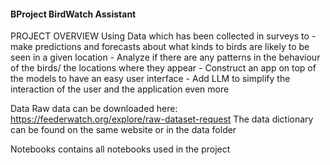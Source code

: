 #### BProject BirdWatch Assistant

PROJECT OVERVIEW
    Using Data which has been collected in surveys to
        - make predictions and forecasts about what kinds to birds are likely to be seen in a given location
        - Analyze if there are any patterns in the behaviour of the birds/ the locations where they appear
        - Construct an app on top of the models to have an easy user interface
        - Add LLM to simplify the interaction of the user and the application even more




Data
    Raw data can be downloaded here: https://feederwatch.org/explore/raw-dataset-request
    The data dictionary can be found on the same website or in the data folder 

Notebooks
    contains all notebooks used in the project